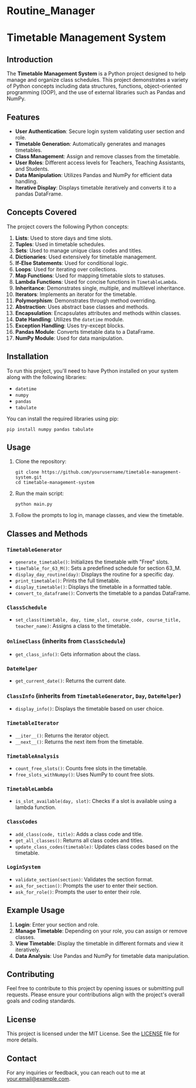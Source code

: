 # Routine_Manager
<!DOCTYPE html>
<html lang="en">
<head>
    <meta charset="UTF-8">
    <meta name="viewport" content="width=device-width, initial-scale=1.0">
    <title>Timetable Management System</title>
</head>
<body>
    <h1>Timetable Management System</h1>
    <h2>Introduction</h2>
    <p>The <strong>Timetable Management System</strong> is a Python project designed to help manage and organize class schedules. This project demonstrates a variety of Python concepts including data structures, functions, object-oriented programming (OOP), and the use of external libraries such as Pandas and NumPy.</p>
    <h2>Features</h2>
    <ul>
        <li><strong>User Authentication</strong>: Secure login system validating user section and role.</li>
        <li><strong>Timetable Generation</strong>: Automatically generates and manages timetables.</li>
        <li><strong>Class Management</strong>: Assign and remove classes from the timetable.</li>
        <li><strong>User Roles</strong>: Different access levels for Teachers, Teaching Assistants, and Students.</li>
        <li><strong>Data Manipulation</strong>: Utilizes Pandas and NumPy for efficient data handling.</li>
        <li><strong>Iterative Display</strong>: Displays timetable iteratively and converts it to a pandas DataFrame.</li>
    </ul>
    <h2>Concepts Covered</h2>
    <p>The project covers the following Python concepts:</p>
    <ol>
        <li><strong>Lists</strong>: Used to store days and time slots.</li>
        <li><strong>Tuples</strong>: Used in timetable schedules.</li>
        <li><strong>Sets</strong>: Used to manage unique class codes and titles.</li>
        <li><strong>Dictionaries</strong>: Used extensively for timetable management.</li>
        <li><strong>If-Else Statements</strong>: Used for conditional logic.</li>
        <li><strong>Loops</strong>: Used for iterating over collections.</li>
        <li><strong>Map Functions</strong>: Used for mapping timetable slots to statuses.</li>
        <li><strong>Lambda Functions</strong>: Used for concise functions in <code>TimetableLambda</code>.</li>
        <li><strong>Inheritance</strong>: Demonstrates single, multiple, and multilevel inheritance.</li>
        <li><strong>Iterators</strong>: Implements an iterator for the timetable.</li>
        <li><strong>Polymorphism</strong>: Demonstrates through method overriding.</li>
        <li><strong>Abstraction</strong>: Uses abstract base classes and methods.</li>
        <li><strong>Encapsulation</strong>: Encapsulates attributes and methods within classes.</li>
        <li><strong>Date Handling</strong>: Utilizes the <code>datetime</code> module.</li>
        <li><strong>Exception Handling</strong>: Uses try-except blocks.</li>
        <li><strong>Pandas Module</strong>: Converts timetable data to a DataFrame.</li>
        <li><strong>NumPy Module</strong>: Used for data manipulation.</li>
    </ol>
    <h2>Installation</h2>
    <p>To run this project, you'll need to have Python installed on your system along with the following libraries:</p>
    <ul>
        <li><code>datetime</code></li>
        <li><code>numpy</code></li>
        <li><code>pandas</code></li>
        <li><code>tabulate</code></li>
    </ul>
    <p>You can install the required libraries using pip:</p>
    <pre><code>pip install numpy pandas tabulate</code></pre>
    <h2>Usage</h2>
    <ol>
        <li>Clone the repository:</li>
        <pre><code>git clone https://github.com/yourusername/timetable-management-system.git
cd timetable-management-system</code></pre>
        <li>Run the main script:</li>
        <pre><code>python main.py</code></pre>
        <li>Follow the prompts to log in, manage classes, and view the timetable.</li>
    </ol>
    <h2>Classes and Methods</h2>
    <h3><code>TimetableGenerator</code></h3>
    <ul>
        <li><code>generate_timetable()</code>: Initializes the timetable with "Free" slots.</li>
        <li><code>timeTable_for_63_M()</code>: Sets a predefined schedule for section 63_M.</li>
        <li><code>display_day_routine(day)</code>: Displays the routine for a specific day.</li>
        <li><code>print_timetable()</code>: Prints the full timetable.</li>
        <li><code>display_timetable()</code>: Displays the timetable in a formatted table.</li>
        <li><code>convert_to_dataframe()</code>: Converts the timetable to a pandas DataFrame.</li>
    </ul>
    <h3><code>ClassSchedule</code></h3>
    <ul>
        <li><code>set_class(timetable, day, time_slot, course_code, course_title, teacher_name)</code>: Assigns a class to the timetable.</li>
    </ul>
    <h3><code>OnlineClass</code> (inherits from <code>ClassSchedule</code>)</h3>
    <ul>
        <li><code>get_class_info()</code>: Gets information about the class.</li>
    </ul>
    <h3><code>DateHelper</code></h3>
    <ul>
        <li><code>get_current_date()</code>: Returns the current date.</li>
    </ul>
    <h3><code>ClassInfo</code> (inherits from <code>TimetableGenerator</code>, <code>Day</code>, <code>DateHelper</code>)</h3>
    <ul>
        <li><code>display_info()</code>: Displays the timetable based on user choice.</li>
    </ul>
    <h3><code>TimetableIterator</code></h3>
    <ul>
        <li><code>__iter__()</code>: Returns the iterator object.</li>
        <li><code>__next__()</code>: Returns the next item from the timetable.</li>
    </ul>
    <h3><code>TimetableAnalysis</code></h3>
    <ul>
        <li><code>count_free_slots()</code>: Counts free slots in the timetable.</li>
        <li><code>free_slots_withNumpy()</code>: Uses NumPy to count free slots.</li>
    </ul>
    <h3><code>TimetableLambda</code></h3>
    <ul>
        <li><code>is_slot_available(day, slot)</code>: Checks if a slot is available using a lambda function.</li>
    </ul>
    <h3><code>ClassCodes</code></h3>
    <ul>
        <li><code>add_class(code, title)</code>: Adds a class code and title.</li>
        <li><code>get_all_classes()</code>: Returns all class codes and titles.</li>
        <li><code>update_class_codes(timetable)</code>: Updates class codes based on the timetable.</li>
    </ul>
    <h3><code>LoginSystem</code></h3>
    <ul>
        <li><code>validate_section(section)</code>: Validates the section format.</li>
        <li><code>ask_for_section()</code>: Prompts the user to enter their section.</li>
        <li><code>ask_for_role()</code>: Prompts the user to enter their role.</li>
    </ul>
    <h2>Example Usage</h2>
    <ol>
        <li><strong>Login</strong>: Enter your section and role.</li>
        <li><strong>Manage Timetable</strong>: Depending on your role, you can assign or remove classes.</li>
        <li><strong>View Timetable</strong>: Display the timetable in different formats and view it iteratively.</li>
        <li><strong>Data Analysis</strong>: Use Pandas and NumPy for timetable data manipulation.</li>
    </ol>
    <h2>Contributing</h2>
    <p>Feel free to contribute to this project by opening issues or submitting pull requests. Please ensure your contributions align with the project's overall goals and coding standards.</p>
    <h2>License</h2>
    <p>This project is licensed under the MIT License. See the <a href="LICENSE">LICENSE</a> file for more details.</p>
    <h2>Contact</h2>
    <p>For any inquiries or feedback, you can reach out to me at <a href="mailto:your.email@example.com">your.email@example.com</a>.</p>
</body>
</html>
